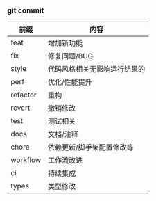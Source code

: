 ### git commit

| 前缀       | 内容             |
|----------|----------------|
| feat     | 增加新功能          |
| fix      | 修复问题/BUG       |
| style    | 代码风格相关无影响运行结果的 |
| perf     | 优化/性能提升        |
| refactor | 重构             |
| revert   | 撤销修改           |
| test     | 测试相关           |
| docs     | 文档/注释          |
| chore    | 依赖更新/脚手架配置修改等  |
| workflow | 工作流改进          |
| ci       | 持续集成           |
| types    | 类型修改           |
